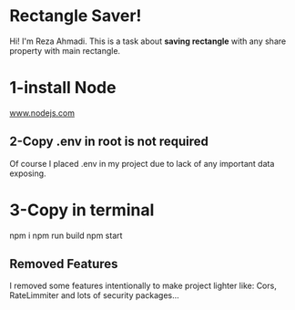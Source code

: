 # Rectangle Saver!

Hi! I'm Reza Ahmadi. This is a task about **saving rectangle** with any share property with main rectangle.


# 1-install Node

www.nodejs.com

## 2-Copy .env in root is not required
Of course I placed .env in my project due to lack of any important data exposing.

# 3-Copy in terminal
npm i
npm run build
npm start

## Removed Features
I removed some features intentionally to make project lighter like:
Cors, RateLimmiter and lots of security packages...
